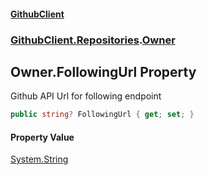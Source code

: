 #### [GithubClient](index.md 'index')
### [GithubClient.Repositories](GithubClient.Repositories.md 'GithubClient.Repositories').[Owner](GithubClient.Repositories.Owner.md 'GithubClient.Repositories.Owner')

## Owner.FollowingUrl Property

Github API Url for following endpoint

```csharp
public string? FollowingUrl { get; set; }
```

#### Property Value
[System.String](https://docs.microsoft.com/en-us/dotnet/api/System.String 'System.String')